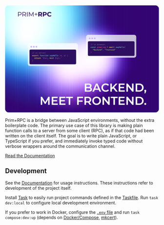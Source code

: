 ![Prim+RPC. Pictured are two very short JavaScript files: a simple function on the server-side and a call to that function on the client-side. Tagline: "Backend, meet Frontend"](./misc/docs-screenshot.png)

Prim+RPC is a bridge between JavaScript environments, without the extra boilerplate code. The primary use case of this
library is making plain function calls to a server from some client (RPC), as if that code had been written on the
client itself. The goal is to write plain JavaScript, or TypeScript if you prefer, and immediately invoke typed code
without verbose wrappers around the communication channel.

[Read the Documentation](./README.md)

## Development

See the [Documentation](./README.md) for usage instructions. These instructions refer to development of the project
itself.

Install [Task](https://taskfile.dev/) to easily run project commands defined in the [Taskfile](./Taskfile.yml). Run
`task dev:local` to configure local development environment.

If you prefer to work in Docker, configure the [`.env` file](./.env.example) and run `task compose:dev:up` (depends on
[Docker/Compose](https://docs.docker.com/get-docker/), [mkcert](https://github.com/FiloSottile/mkcert)).
